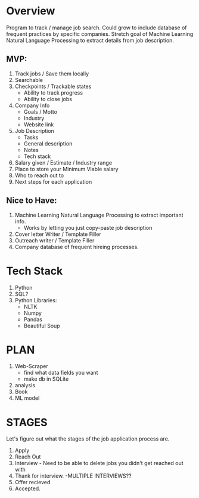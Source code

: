 # Overview

Program to track / manage job search. Could grow to include database of frequent practices by specific companies. Stretch goal of Machine Learning Natural Language Processing to extract details from job description.

## MVP:

1. Track jobs / Save them locally
2. Searchable
3. Checkpoints / Trackable states
    - Ability to track progress
    - Ability to close jobs
4. Company Info
    - Goals / Motto
    - Industry
    - Website link
5. Job Description
    - Tasks
    - General description
    - Notes
    - Tech stack
6. Salary given / Estimate / Industry range
7. Place to store your Minimum Viable salary
8. Who to reach out to
9. Next steps for each application

## Nice to Have:

1. Machine Learning Natural Language Processing to extract important info.
    - Works by letting you just copy-paste job description
2. Cover letter Writer / Template Filler
3. Outreach writer / Template Filler
4. Company database of frequent hireing processes.


# Tech Stack

1. Python
2. SQL?
3. Python Libraries:
    - NLTK
    - Numpy
    - Pandas
    - Beautiful Soup

# PLAN

1. Web-Scraper
    - find what data fields you want
    - make db in SQLite
2. analysis
3. Book
4. ML model

# STAGES
Let's figure out what the stages of the job application process are.

1. Apply
2. Reach Out
3. Interview - Need to be able to delete jobs you didn't get reached out with
4. Thank for interview. -MULTIPLE INTERVIEWS??
5. Offer recieved
6. Accepted.